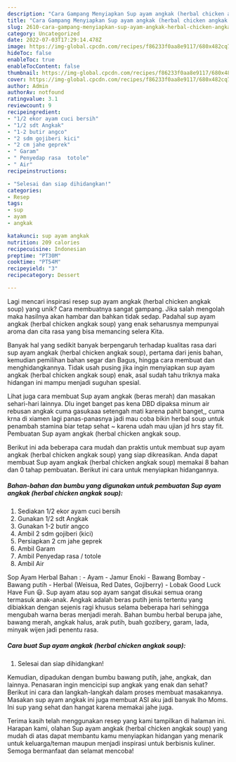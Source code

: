 ```yaml
---
description: "Cara Gampang Menyiapkan Sup ayam angkak (herbal chicken angkak soup) yang Bisa Manjain Lidah"
title: "Cara Gampang Menyiapkan Sup ayam angkak (herbal chicken angkak soup) yang Bisa Manjain Lidah"
slug: 2610-cara-gampang-menyiapkan-sup-ayam-angkak-herbal-chicken-angkak-soup-yang-bisa-manjain-lidah
category: Uncategorized
date: 2022-07-03T17:29:14.478Z
image: https://img-global.cpcdn.com/recipes/f86233f0aa8e9117/680x482cq70/sup-ayam-angkak-herbal-chicken-angkak-soup-foto-resep-utama.jpg
hideToc: false
enableToc: true
enableTocContent: false
thumbnail: https://img-global.cpcdn.com/recipes/f86233f0aa8e9117/680x482cq70/sup-ayam-angkak-herbal-chicken-angkak-soup-foto-resep-utama.jpg
cover: https://img-global.cpcdn.com/recipes/f86233f0aa8e9117/680x482cq70/sup-ayam-angkak-herbal-chicken-angkak-soup-foto-resep-utama.jpg
author: Admin
authorAv: notfound
ratingvalue: 3.1
reviewcount: 9
recipeingredient:
- "1/2 ekor ayam cuci bersih"
- "1/2 sdt Angkak"
- "1-2 butir angco"
- "2 sdm gojiberi kici"
- "2 cm jahe geprek"
- " Garam"
- " Penyedap rasa  totole"
- " Air"
recipeinstructions:

- "Selesai dan siap dihidangkan!"
categories:
- Resep
tags:
- sup
- ayam
- angkak

katakunci: sup ayam angkak 
nutrition: 209 calories
recipecuisine: Indonesian
preptime: "PT30M"
cooktime: "PT54M"
recipeyield: "3"
recipecategory: Dessert

---
```





Lagi mencari inspirasi resep sup ayam angkak (herbal chicken angkak soup) yang unik? Cara membuatnya sangat gampang. Jika salah mengolah maka hasilnya akan hambar dan bahkan tidak sedap. Padahal sup ayam angkak (herbal chicken angkak soup) yang enak seharusnya mempunyai aroma dan cita rasa yang bisa memancing selera Kita.





Banyak hal yang sedikit banyak berpengaruh terhadap kualitas rasa dari sup ayam angkak (herbal chicken angkak soup), pertama dari jenis bahan, kemudian pemilihan bahan segar dan Bagus, hingga cara membuat dan menghidangkannya. Tidak usah pusing jika ingin menyiapkan sup ayam angkak (herbal chicken angkak soup) enak,      asal sudah tahu triknya maka hidangan ini mampu menjadi suguhan spesial.














Lihat juga cara membuat Sup ayam angkak (beras merah) dan masakan sehari-hari lainnya. Dlu inget banget pas kena DBD dipaksa minum air rebusan angkak cuma gasukaaa setengah mati karena pahit banget,, cuma krna di xiamen lagi panas-panasnya jadi mau coba bikin herbal soup untuk penambah stamina biar tetap sehat ~ karena udah mau ujian jd hrs stay fit. Pembuatan Sup ayam angkak (herbal chicken angkak soup.






Berikut ini ada beberapa cara mudah dan praktis untuk membuat sup ayam angkak (herbal chicken angkak soup) yang siap dikreasikan. Anda dapat membuat Sup ayam angkak (herbal chicken angkak soup) memakai 8 bahan dan 0 tahap pembuatan. Berikut ini cara untuk menyiapkan hidangannya.

<!--inarticleads1-->

##### Bahan-bahan dan bumbu yang digunakan untuk pembuatan Sup ayam angkak (herbal chicken angkak soup):

1. Sediakan 1/2 ekor ayam cuci bersih
1. Gunakan 1/2 sdt Angkak
1. Gunakan 1-2 butir angco
1. Ambil 2 sdm gojiberi (kici)
1. Persiapkan 2 cm jahe geprek
1. Ambil  Garam
1. Ambil  Penyedap rasa / totole
1. Ambil  Air


Sop Ayam Herbal Bahan : - Ayam - Jamur Enoki - Bawang Bombay - Bawang putih - Herbal (Weisua, Red Dates, Gojiberry) - Lobak Good Luck Have Fun 😃. Sup ayam atau sop ayam sangat disukai semua orang termasuk anak-anak. Angkak adalah beras putih jenis tertentu yang dibiakkan dengan sejenis ragi khusus selama beberapa hari sehingga mengubah warna beras menjadi merah. Bahan bumbu herbal berupa jahe, bawang merah, angkak halus, arak putih, buah gozibery, garam, lada, minyak wijen jadi penentu rasa. 

<!--inarticleads2-->

##### Cara buat Sup ayam angkak (herbal chicken angkak soup):


1. Selesai dan siap dihidangkan!

Kemudian, dipadukan dengan bumbu bawang putih, jahe, angkak, dan lainnya. Penasaran ingin mencicipi sup angkak yang enak dan sehat? Berikut ini cara dan langkah-langkah dalam proses membuat masakannya. Masakan sup ayam angkak ini juga membuat ASI aku jadi banyak lho Moms. Ini sup yang sehat dan hangat karena memakai jahe juga. 

Terima kasih telah menggunakan resep yang kami tampilkan di halaman ini. Harapan kami, olahan Sup ayam angkak (herbal chicken angkak soup) yang mudah di atas dapat membantu kamu menyiapkan hidangan yang menarik untuk keluarga/teman maupun menjadi inspirasi untuk berbisnis kuliner. Semoga bermanfaat dan selamat mencoba!
